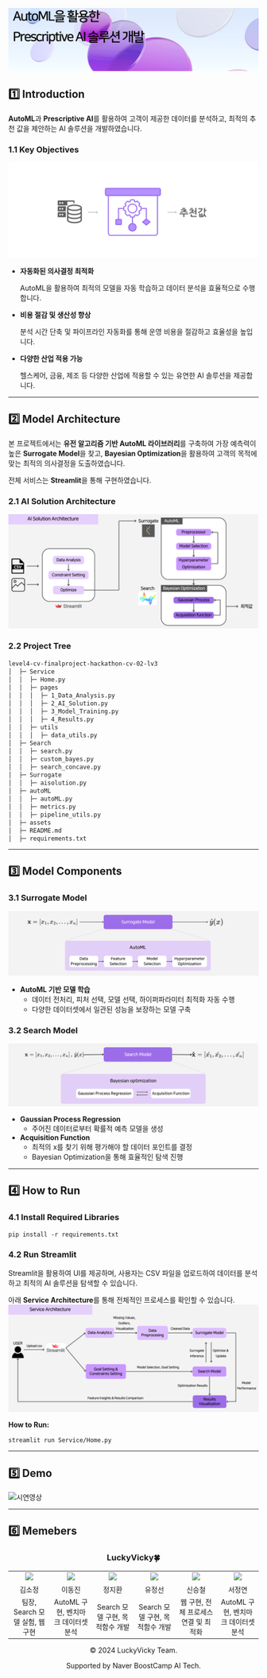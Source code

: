 ![AutoML을 활용한 Prescriptive AI 솔루션 개발](assets/img0.png)

## 1️⃣ Introduction
**AutoML**과 **Prescriptive AI**를 활용하여 고객이 제공한 데이터를 분석하고, 최적의 추천 값을 제안하는 AI 솔루션을 개발하였습니다.

### 1.1 Key Objectives
![AI solution](assets/img1.png)

- **자동화된 의사결정 최적화**

  AutoML을 활용하여 최적의 모델을 자동 학습하고 데이터 분석을 효율적으로 수행합니다.  

- **비용 절감 및 생산성 향상**

  분석 시간 단축 및 파이프라인 자동화를 통해 운영 비용을 절감하고 효율성을 높입니다.  

- **다양한 산업 적용 가능**

  헬스케어, 금융, 제조 등 다양한 산업에 적용할 수 있는 유연한 AI 솔루션을 제공합니다.  

---

## 2️⃣ Model Architecture
본 프로젝트에서는 **유전 알고리즘 기반 AutoML 라이브러리**를 구축하여 가장 예측력이 높은 **Surrogate Model**을 찾고, **Bayesian Optimization**을 활용하여 고객의 목적에 맞는 최적의 의사결정을 도출하였습니다.  

전체 서비스는 **Streamlit**을 통해 구현하였습니다.

### 2.1 AI Solution Architecture
![AI Solution architecture](assets/img2.png)

### 2.2 Project Tree

```
level4-cv-finalproject-hackathon-cv-02-lv3
│  ├─ Service
│  │  ├─ Home.py
│  │  ├─ pages
│  │  │  ├─ 1_Data_Analysis.py
│  │  │  ├─ 2_AI_Solution.py
│  │  │  ├─ 3_Model_Training.py
│  │  │  ├─ 4_Results.py
│  │  ├─ utils
│  │  │  ├─ data_utils.py
│  ├─ Search
│  │  ├─ search.py
│  │  ├─ custom_bayes.py
│  │  ├─ search_concave.py
│  ├─ Surrogate
│  │  ├─ aisolution.py
│  ├─ autoML
│  │  ├─ autoML.py
│  │  ├─ metrics.py
│  │  ├─ pipeline_utils.py
│  ├─ assets
│  ├─ README.md
│  ├─ requirements.txt
```

---

## 3️⃣ Model Components

### 3.1 Surrogate Model
![surrogate model](assets/img3.png)

- **AutoML 기반 모델 학습**  
  - 데이터 전처리, 피처 선택, 모델 선택, 하이퍼파라미터 최적화 자동 수행  
  - 다양한 데이터셋에서 일관된 성능을 보장하는 모델 구축  

### 3.2 Search Model
![search model](assets/img4.png)

- **Gaussian Process Regression**  
  - 주어진 데이터로부터 확률적 예측 모델을 생성  
- **Acquisition Function**  
  - 최적의 x를 찾기 위해 평가해야 할 데이터 포인트를 결정  
  - Bayesian Optimization을 통해 효율적인 탐색 진행  

---


## 4️⃣ How to Run

### 4.1 Install Required Libraries

```
pip install -r requirements.txt
```

### 4.2 Run Streamlit

Streamlit을 활용하여 UI를 제공하며, 사용자는 CSV 파일을 업로드하여 데이터를 분석하고 최적의 AI 솔루션을 탐색할 수 있습니다.

아래 **Service Architecture**를 통해 전체적인 프로세스를 확인할 수 있습니다.
![Service Architecture](assets/img5.png)

**How to Run:**
```
streamlit run Service/Home.py
```

---

## 5️⃣ Demo
![시연영상](assets/demo.gif)

---

## 6️⃣ Memebers

<div align='center'>
  <h3>LuckyVicky🍀</h3>
  <table width="98%">
    <tr>
      <td align="center" valign="top" width="15%"><a href="https://github.com/jinlee24"><img src="https://avatars.githubusercontent.com/u/137850412?v=4"></a></td>
      <td align="center" valign="top" width="15%"><a href="https://github.com/stop0729"><img src="https://avatars.githubusercontent.com/u/78136790?v=4"></a></td>
      <td align="center" valign="top" width="15%"><a href="https://github.com/yjs616"><img src="https://avatars.githubusercontent.com/u/107312651?v=4"></a></td>
      <td align="center" valign="top" width="15%"><a href="https://github.com/sng-tory"><img src="https://avatars.githubusercontent.com/u/176906855?v=4"></a></td>
      <td align="center" valign="top" width="15%"><a href="https://github.com/Soojeoong"><img src="https://avatars.githubusercontent.com/u/100748928?v=4"></a></td>
      <td align="center" valign="top" width="15%"><a href="https://github.com/cyndii20"><img src="https://avatars.githubusercontent.com/u/90389093?v=4"></a></td>
    </tr>
    <tr>
      <td align="center">김소정</td>
      <td align="center">이동진</td>
      <td align="center">정지환</td>
      <td align="center">유정선</td>
      <td align="center">신승철</td>
      <td align="center">서정연</td>
    </tr>
    <tr>
      <td align="center">팀장, Search 모델 실험, 웹 구현</td>
      <td align="center">AutoML 구현, 벤치마크 데이터셋 분석</td>
      <td align="center">Search 모델 구현, 목적함수 개발</td>
      <td align="center">Search 모델 구현, 목적함수 개발</td>
      <td align="center">웹 구현, 전체 프로세스 연결 및 최적화</td>
      <td align="center">AutoML 구현, 벤치마크 데이터셋 분석</td>
    </tr>
  </table>
</div>

<p align='center'>© 2024 LuckyVicky Team.</p>
<p align='center'>Supported by Naver BoostCamp AI Tech.</p>
